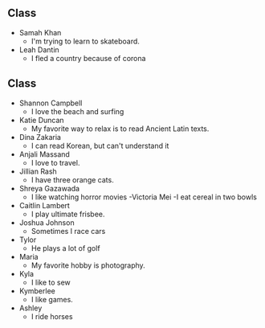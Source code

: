 ## Class

- Samah Khan
    - I'm trying to learn to skateboard.
- Leah Dantin
    - I fled a country because of corona

## Class

- Shannon Campbell
    - I love the beach and surfing
- Katie Duncan
    - My favorite way to relax is to read Ancient Latin texts.
- Dina Zakaria
    - I can read Korean, but can't understand it
- Anjali Massand
  - I love to travel.
- Jillian Rash
    - I have three orange cats.
- Shreya Gazawada
    - I like watching horror movies
-Victoria Mei
    -I eat cereal in two bowls
- Caitlin Lambert
    - I play ultimate frisbee.
- Joshua Johnson
    - Sometimes I race cars
- Tylor 
    - He plays a lot of golf
- Maria
    - My favorite hobby is photography.
- Kyla
    - I like to sew
- Kymberlee
    - I like games.
- Ashley
    - I ride horses
